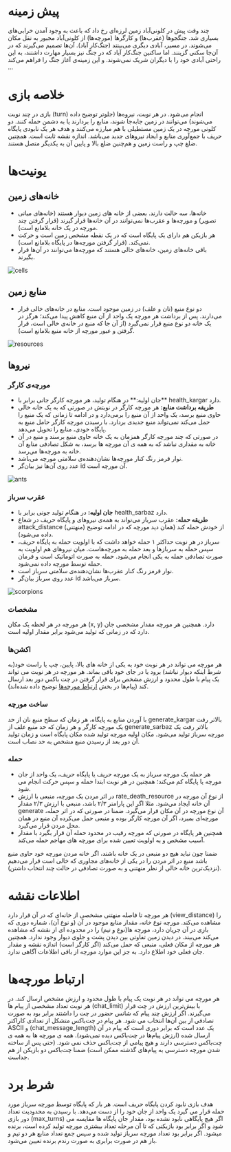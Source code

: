 # پیش زمینه
چند وقت پیش در کلونی‌آباد زمین لرزه‌ای رخ داد که باعث به وجود آمدن خرابی‌های بسیاری شد. جنگجوها (عقرب‌ها) و کارگر‌ها (مورچه‌ها) از کلونی‌آباد مجبور به نقل مکان می‌شوند. در مسیر، آبادی دیگری می‌بینند (جنگ‌کار آباد). آن‌ها تصمیم می‌گیرند که در آن‌جا سکنی گزینند. اما ساکنین جنگ‌کار آباد که در جنگ نیز بسیار مهارت داشتند، به این راحتی آبادی خود را با دیگران شریک نمی‌شوند. و این زمینه‌ی آغاز جنگ را فراهم می‌کند ...

# خلاصه بازی
بازی در چند نوبت (turn) انجام می‌شود. در هر نوبت، نیروه‌ها (جلوتر توضیح داده می‌شوند) می‌توانند در زمین جابه‌جا شوند، منابع را بردارند یا به دشمن حمله کنند.
دو کلونی مورچه در یک زمین مستطیلی با هم مبارزه می‌کنند و هدف هر یک نابودی پایگاه حریف با جمع‌آوری منابع و ایجاد نیروهای جدید می‌باشد. اندازه نقشه ثابت است. همچنین ضلغ چپ و راست زمین و هم‌چنین ضلع بالا و پایین آن به یکدیگر متصل هستند.

# یونیت‌ها
## خانه‌های زمین
* خانه‌ها، سه حالت دارند. بعضی از خانه های زمین دیوار هستند (خانه‌های میانی تصویر) و مورچه‌ها و عقرب‌ها نمی‌توانند در آن خانه‌ها قرار گیرند (قرار گرفتن چند مورچه در یک خانه بلامانع است).  
* هر بازیکن هم دارای یک پایگاه است که در یک نقطه مشخص زمین است و حرکت نمی‌کند. (قرار گرفتن مورچه‌ها در پایگاه بلامانع است).  
* باقی خانه‌های زمین، خانه‌های خالی هستند که مورچه‌ها می‌توانند در آن‌ها قرار بگیرند.
  
   
![cells](https://github.com/maghasemzadeh/tmp/blob/main/Cells.png?raw=true)
  
## منابع زمین
* دو نوع منبع (نان و علف) در زمین موجود است. منابع در خانه‌های خالی قرار می‌دارند. پس از برداشت هر مورچه یک واحد از آن منبع کاهش پیدا می‌کند؛ هرگز در یک خانه دو نوع منبع قرار نمی‌گیرد (از آن جا که منبع در خانه‌ی خالی است، قرار گرفتن و عبور مورچه از خانه منبع بلامانع است).
  
![resources](https://github.com/maghasemzadeh/tmp/blob/main/Resources.png?raw=true)
  
## نیروها
### مورچه‌ی کارگر
  * جان اولیه:** در هنگام تولید، هر مورچه کارگر جانی برابر با** health_kargar دارد.
  * **طریقه برداشت منابع:** هر مورچه کارگر در نوبتش در صورتی که به یک خانه خالی حاوی منبع برسد، یک واحد از آن منبع را برمی‌دارد و در ادامه تا زمانی که یک منبع را حمل می‌کند نمی‌تواند منبع جدیدی بردارد. با رسیدن مورچه کارگر حامل منبع به پایگاه خودی، منابع را تحویل می‌دهد.
  * در صورتی که چند مورچه کارگر همزمان به یک خانه حاوی منبع برسند و منبع در آن خانه به مقداری نباشد که به همه ی آن مورچه ها برسد، به شکل تصادفی منابع آن خانه به مورچه‌ها می‌رسد. 
  * نوار قرمز رنگ کنار مورچه‌ها نشان‌دهنده‌ی سلامتی مورچه می‌باشد.
  * عدد روی آن‌ها نیز بیان‌گر  id آن مورچه است.
  
![ants](https://github.com/maghasemzadeh/tmp/blob/main/Ants.png?raw=true)
  
### عقرب سرباز
  * **جان اولیه:** در هنگام تولید جونی برابر با health_sarbaz دارد.
  *  **طریقه حمله:** عقرب سرباز می‌تواند به همه‌ی نیروهای و پایگاه حریف در شعاع attack_distance (منهتنی) از خودش حمله کند (همان دید مورچه که در ادامه توضیح داده می‌شود).
  * سرباز در هر نوبت حداکثر ۱ حمله خواهد داشت که با اولویت حمله به پایگاه حریف، سپس حمله به سربازها و بعد حمله به مورچه‌هاست. میان نیروهای هم اولویت به صورت تصادفی حمله به یکی انجام می‌شود. حمله به صورت اتوماتیک است و فرمان حمله توسط مورچه داده نمی‌شود.
  * نوار قرمز رنگ کنار عقرب‌ها نشان‌دهنده‌ی سلامتی سرباز است.
  * عدد روی سرباز بیان‌گر id سرباز می‌باشد.  
  
![scorpions](https://github.com/maghasemzadeh/tmp/blob/main/Scorpions.png?raw=true)


### مشخصات
هر مورچه در هر لحظه یک مکان (x, y) دارد. همچنین هر مورچه مقدار مشخصی جان دارد که در زمانی که تولید می‌شود برابر مقدار اولیه است.

### اکشن‌ها
هر مورچه می تواند در هر نوبت خود به یکی از خانه های بالا، پایین، چپ یا راست خود(به شرط اینکه دیوار نباشد) برود یا در جای خود باقی بماند. هر مورچه در هر نوبت می تواند یک پیام با طول محدود و ارزش مشخص برای قرار گرفتن در چت باکس دور بعد ارسال کند (پیام‌ها در بخش [ارتباط مورچه‌ها](https://aichallenge.ir/dashboard/doc/game-doc#%D8%A7%D8%B1%D8%AA%D8%A8%D8%A7%D8%B7-%D9%85%D9%88%D8%B1%DA%86%D9%87%E2%80%8C%D9%87%D8%A7) توضیح داده شده‌اند).


### ساخت مورچه
با آوردن منابع به پایگاه، هر زمان که سطح منبع نان از حد generate_kargar بالاتر رفت یک مورچه کارگر و هر زمان که حد منبع علف از generate_sarbaz بالاتر رفت یک مورچه سرباز تولید می‌شود. مکان اولیه مورچه تولید شده مکان پایگاه است و زمان تولید آن دور بعد از رسیدن منبع مشخص به حد نصاب است.

### حمله
* هر حمله یک مورچه سرباز به یک مورچه حریف یا پایگاه حریف، یک واحد از جان مورچه یا پایگاه کم می‌کند؛ همچنین در هر نوبت ابتدا حمله و سپس حرکت انجام می شود.
* در اثر مردن یک مورچه، منبعی با ارزش rate_death_resource از نوع آن مورچه در آن خانه ایجاد می‌شود. مثلا اگر این پارامتر ۲/۳ باشد، منبعی با ارزش ۲/۳ مقدار generate آن نوع مورچه در آن مکان قرار می‌گیرد. ضمنا در صورتی که در اثر حمله، مورچه‌ای بمیرد، اگر آن مورچه کارگر بوده و منبعی حمل می‌کرده آن منبع در همان محل مردن قرار می‌گیرد.
* همچنین هر پایگاه در صورتی که مورچه رقیب در محدود حمله آن قرار بگیرد با مقدار آسیب مشخص و یه اولویت تعیین شده برای مورچه های مهاجم حمله می‌کند.

ضمنا چون نباید هیچ دو منبعی در یک خانه باشند، اگر خانه مردن مورچه خود حاوی منبع باشد منبع در اثر مردن را در یکی از خانه‌های مجاوری که خالی است قرار می‌دهیم (نزدیک‌ترین خانه خالی از نظر منهتنی و به صورت تصادفی در حالت چند انتخاب داشتن).

# اطلاعات نقشه
هر مورچه تا فاصله منهتنی مشخصی از خانه‌ای که در آن قرار دارد (view_distance) را مشاهده می‌کند. مورچه نوع خانه، مقدار منابع موجود در آن (و نوع آن‌)، شماره دوری که بازی در آن جریان دارد، مورچه ها(نوع و تیم) را در محدوده ای از نقشه که مشاهده می‌کند می‌بیند. در دیدن زمین تفاوتی بین دیدن پشت و جلوی دیوار وجود ندارد. همچنین هر مورچه از مکان فعلی، منبعی که حمل می‌کند (اگر کارگر است) اندازه نقشه و مقدار جان فعلی خود اطلاع دارد. به جز این موارد مورچه از باقی اطلاعات آگاهی ندارد.

# ارتباط مورچه‌ها
هر مورچه می تواند در هر نوبت یک پیام با طول محدود و ارزش مشخص ارسال کند. در هر نوبت تعداد مشخصی از پیام ها (chat_limit) با بیش‌ترین ارزش در چت قرار می‌گیرند. اگر ارزش چند پیام که شانس حضور در چت را داشتند برابر بود به صورت تصادفی از بین آن‌ها انتخاب می شود. هر پیام در چت‌باکس متشکل از تعدادی کاراکتر ASCII و (chat_message_length) یک عدد است که برابر دوری است که پیام در آن ارسال شده (ارزش پیام‌ها در چت‌باکس دیده نمی‌شود). همه ی مورچه ها به همه ی چت‌باکس دسترسی دارند و هیچ پیامی از چت‌باکس حذف نمی شود. (حتی پس از ساخته شدن مورچه دسترسی به پیام‌های گذشته ممکن‌ است) ضمنا چت‌باکس دو بازیکن از هم جداست.

# شرط برد
هدف بازی نابود کردن پایگاه حریف است. هر بار که پایگاه توسط مورچه سرباز مورد حمله قرار می گیرد یک واحد از جان خود را از دست می‌دهد. با رسیدن به محدودیت تعداد دور بازی (max_turns) اگر هیچ پایگاهی نابود نشده بود، مقدار جان پایگاه ها مقایسه می شود و اگر برابر بود بازیکنی که تا آن مرحله تعداد بیشتری مورچه تولید کرده است، برنده میشود. اگر برابر بود تعداد مورچه سرباز تولید شده و سپس جمع تعداد منابع هر دو تیم و باز هم در صورت برابری به صورت رندم برنده تعیین می‌شود.

